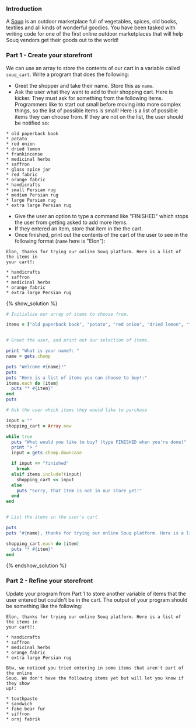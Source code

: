 ### Introduction

A [Souq](http://en.wikipedia.org/wiki/Souq) is an outdoor marketplace full of
vegetables, spices, old books, textiles and all kinds of wonderful goodies. You
have been tasked with writing code for one of the first online outdoor
marketplaces that will help Souq vendors get their goods out to the world!


### Part 1 - Create your storefront

We can use an array to store the contents of our cart in a variable called
`souq_cart`. Write a program that does the following:

* Greet the shopper and take their name. Store this as `name`.
* Ask the user what they want to add to their shopping cart. Here is kicker. They must ask for something from the following items. Programmers like to start out small before moving into more complex things, so the list of possible items is small! Here is a list of possible items they can choose from. If they are not on the list, the user should be notified so:

```
* old paperback book
* potato
* red onion
* dried lemon
* frankincense
* medicinal herbs
* saffron
* glass spice jar
* red fabric
* orange fabric
* handicrafts
* small Persian rug
* medium Persian rug
* large Persian rug
* extra large Persian rug
```

* Give the user an option to type a command like "FINISHED" which stops the user from getting asked to add more items.
* If they entered an item, store that item in the the cart.
* Once finished, print out the contents of the cart of the user to see in the following format (`name` here is "Elon"):

```
Elon, thanks for trying our online Souq platform. Here is a list of the items in
your cart!:

* handicrafts
* saffron
* medicinal herbs
* orange fabric
* extra large Persian rug
```

{% show_solution %}

```ruby
# Initialize our array of items to choose from.

items = ["old paperback book", "potato", "red onion", "dried lemon", "frankincense", "medicinal herbs", "saffron", "glass spice jar", "red fabric", "orange fabric", "handicrafts", "small persian rug", "medium persian rug", "large persian rug", "extra large persian rug"]


# Greet the user, and print out our selection of items.

print "What is your name?: "
name = gets.chomp

puts "Welcome #{name}!"
puts
puts "Here is a list of items you can choose to buy!:"
items.each do |item|
  puts "* #{item}"
end
puts

# Ask the user which items they would like to purchase

input = ""
shopping_cart = Array.new

while true
  puts "What would you like to buy? (type FINISHED when you're done)"
  print "> "
  input = gets.chomp.downcase

  if input == "finished"
    break
  elsif items.include?(input)
    shopping_cart << input
  else
    puts "Sorry, that item is not in our store yet!"
  end
end


# List the items in the user's cart

puts
puts "#{name}, thanks for trying our online Souq platform. Here is a list of items in your cart!:"

shopping_cart.each do |item|
  puts "* #{item}"
end
```

{% endshow_solution %}


### Part 2 - Refine your storefront

Update your program from Part 1 to store another variable of items that the user
entered but couldn't be in the cart. The output of your program should be
something like the following:

```
Elon, thanks for trying our online Souq platform. Here is a list of the items in
your cart!:

* handicrafts
* saffron
* medicinal herbs
* orange fabric
* extra large Persian rug

Btw, we noticed you tried entering in some items that aren't part of the online
Souq. We don't have the following items yet but will let you know if they show
up!:

* toothpaste
* sandwich
* fake bear fur
* siffron
* ornj fabrik
```
